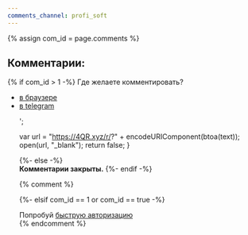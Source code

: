 ```yaml
---
comments_channel: profi_soft
---
```

{% assign com_id = page.comments %}  

<p>
<h2 id="comments">Комментарии:</h2>
{% if com_id > 1 -%}
Где желаете комментировать?
<ul>
<li><a href="#">в браузере</a></li>
<li><a href="tg://resolve?domain={{ comments_channel }}&post={{ post_id }}">в telegram</a></li>

<script>
function run_comments(){
  var text = '<p id="comments"><script async src="https://telegram.org/js/telegram-widget.js?14" data-telegram-discussion="{{ comments_channel | default: "#" }}/{{ post_id }}" data-comments-limit="5"></script></p>';
  var url = "https://4QR.xyz/r/?" + encodeURIComponent(btoa(text));
  open(url, "_blank");
  return false;
}
</script>


{%- else -%}  
<strong>Комментарии закрыты.</strong>
{%- endif -%}
</p>

{% comment %}

<!--
<script async src="https://telegram.org/js/telegram-widget.js?14" data-telegram-discussion="{{ comments_channel | default: "#" }}/{{ post_id }}" data-comments-limit="5"></script>  
</ul>
-->

{%- elsif com_id == 1 or com_id == true -%}
<script async src="https://comments.app/js/widget.js?2" data-comments-app-website="zuRUPyyL" data-limit="5"></script>  
<div id="tgLoginBtn">Попробуй <a href="tg://resolve?domain=rf_art&post=806">быструю авторизацию</a></div>  
{% endcomment %}



